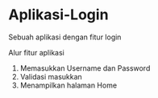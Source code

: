 # Aplikasi-Login
Sebuah aplikasi dengan fitur login


Alur fitur aplikasi 
1. Memasukkan Username dan Password
2. Validasi masukkan
3. Menampilkan halaman Home

